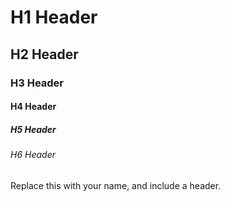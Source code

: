 # H1 Header
## H2 Header
### H3 Header
#### H4 Header
##### H5 Header
###### H6 Header
Replace this with your name, and include a header.
